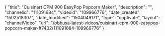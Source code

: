 {
    "title": "Cuisinart CPM 900 EasyPop Popcorn Maker",
    "description": "",
    "channelid": "111091684",
    "videoid": "109966776",
    "date_created": "1502518307",
    "date_modified": "1504049171",
    "type": "captivate",
    "layout": "channelVideo",
    "url": "\/bbbusa-latest-videos\/cuisinart-cpm-900-easypop-popcorn-maker-ft7432\/111091684-109966776"
}
